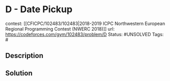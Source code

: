 # D - Date Pickup

contest: [[CFICPC/102483/102483|2018-2019 ICPC Northwestern European Regional Programming Contest (NWERC 2018)]]
url: https://codeforces.com/gym/102483/problem/D
Status: #UNSOLVED
Tags: #

## Description

## Solution

